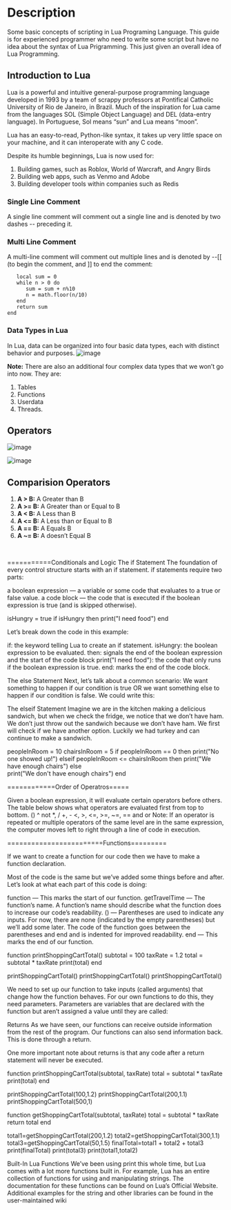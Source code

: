 # Description
Some basic concepts of scripting in Lua Programing Language.
This guide is for experienced programmer who need to write some script but have no idea about the syntax of Lua Prigramming.
This just given an overall idea of Lua Programming.


## Introduction to Lua
Lua is a powerful and intuitive general-purpose programming language developed in 1993 by a team of scrappy professors at Pontifical Catholic University of Rio de Janeiro, in Brazil. Much of the inspiration for Lua came from the languages SOL (Simple Object Language) and DEL (data-entry language). In Portuguese, Sol means “sun” and Lua means “moon”.

Lua has an easy-to-read, Python-like syntax, it takes up very little space on your machine, and it can interoperate with any C code.

Despite its humble beginnings, Lua is now used for:
1. Building games, such as Roblox, World of Warcraft, and Angry Birds
2. Building web apps, such as Venmo and Adobe
3. Building developer tools within companies such as Redis

### Single Line Comment
A single line comment will comment out a single line and is denoted by two dashes -- preceding it.

### Multi Line Comment
A multi-line comment will comment out multiple lines and is denoted by --[[ (to begin the comment, and ]] to end the comment:
  ``` function sumdigits(n) 
     local sum = 0
     while n > 0 do
        sum = sum + n%10
        n = math.floor(n/10)
     end
     return sum
  end
```
### Data Types in Lua
In Lua, data can be organized into four basic data types, each with distinct behavior and purposes.
![image](https://github.com/manzar2525/Lua/assets/107947502/1a8423b1-ee17-4d0c-b9ef-95dc2946d640)


**Note:** There are also an additional four complex data types that we won’t go into now. They are: 
1.  Tables
2.  Functions
3.  Userdata
4.  Threads.


## Operators

![image](https://github.com/manzar2525/Lua/assets/107947502/1d7f74cc-e0c3-460e-b88f-e5f7fdfa5707)

![image](https://github.com/manzar2525/Lua/assets/107947502/20c0048b-57b8-4242-9a69-25e6eb698b66)

## Comparision Operators
1. **A > B:** A Greater than B
2. **A >= B:** A Greater than or Equal to B
3. **A < B:** A Less than B
4. **A <= B:** A Less than or Equal to B
5. **A == B:** A Equals B
6. **A ~= B:** A doesn’t Equal B
</br>





===========Conditionals and Logic
The if Statement
The foundation of every control structure starts with an if statement. if statements require two parts:

a boolean expression — a variable or some code that evaluates to a true or false value.
a code block — the code that is executed if the boolean expression is true (and is skipped otherwise).

isHungry = true
if isHungry then
  print("I need food")
end 

Let’s break down the code in this example:

if: the keyword telling Lua to create an if statement.
isHungry: the boolean expression to be evaluated.
then: signals the end of the boolean expression and the start of the code block
print("I need food"): the code that only runs if the boolean expression is true.
end: marks the end of the code block.

The else Statement
Next, let’s talk about a common scenario: We want something to happen if our condition is true OR we want something else to happen if our condition is false. We could write this:

The elseif Statement
Imagine we are in the kitchen making a delicious sandwich, but when we check the fridge, we notice that we don’t have ham. We don’t just throw out the sandwich because we don’t have ham. We first will check if we have another option. Luckily we had turkey and can continue to make a sandwich.

peopleInRoom = 10
chairsInRoom = 5
if peopleInRoom == 0 then
  print("No one showed up!")
elseif peopleInRoom <= chairsInRoom then
  print("We have enough chairs")
else    
  print("We don't have enough chairs")
end


============Order of Operatros=====

Given a boolean expression, it will evaluate certain operators before others. The table below shows what operators are evaluated first from top to bottom.
()
^
not
*, /
+, -
<, >, <=, >=, ~=, ==
and
or
Note: If an operator is repeated or multiple operators of the same level are in the same expression, the computer moves left to right through a line of code in execution.

















========================Functions=========

If we want to create a function for our code then we have to make a function declaration.

Most of the code is the same but we’ve added some things before and after. Let’s look at what each part of this code is doing:

function — This marks the start of our function.
getTravelTime — The function’s name. A function’s name should describe what the function does to increase our code’s readability.
() — Parentheses are used to indicate any inputs. For now, there are none (indicated by the empty parentheses) but we’ll add some later.
The code of the function goes between the parentheses and end and is indented for improved readability.
end — This marks the end of our function.


function printShoppingCartTotal()
  subtotal = 100
  taxRate = 1.2
  total = subtotal * taxRate
  print(total)
end

printShoppingCartTotal()
printShoppingCartTotal()
printShoppingCartTotal()


We need to set up our function to take inputs (called arguments) that change how the function behaves. For our own functions to do this, they need parameters. Parameters are variables that are declared with the function but aren’t assigned a value until they are called:

Returns
As we have seen, our functions can receive outside information from the rest of the program. Our functions can also send information back. This is done through a return.

One more important note about returns is that any code after a return statement will never be executed.


function printShoppingCartTotal(subtotal, taxRate)
  total = subtotal * taxRate
  print(total)
end

printShoppingCartTotal(100,1.2)
printShoppingCartTotal(200,1.1)
printShoppingCartTotal(500,1)



function getShoppingCartTotal(subtotal, taxRate)
  total = subtotal * taxRate
  return total
end

total1=getShoppingCartTotal(200,1.2)
total2=getShoppingCartTotal(300,1.1)
total3=getShoppingCartTotal(50,1.5)
finalTotal=total1 + total2 + total3
print(finalTotal)
print(total3)
print(total1,total2)


Built-In Lua Functions
We’ve been using print this whole time, but Lua comes with a lot more functions built in. For example, Lua has an entire collection of functions for using and manipulating strings. The documentation for these functions can be found on Lua’s Official Website. Additional examples for the string and other libraries can be found in the user-maintained wiki

